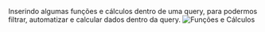 Inserindo algumas funções e cálculos dentro de uma query, para podermos filtrar, automatizar e calcular dados dentro da query.
![Funções e Cálculos](https://github.com/user-attachments/assets/159fd50f-7f75-4494-8af8-083cb29a2df5)
